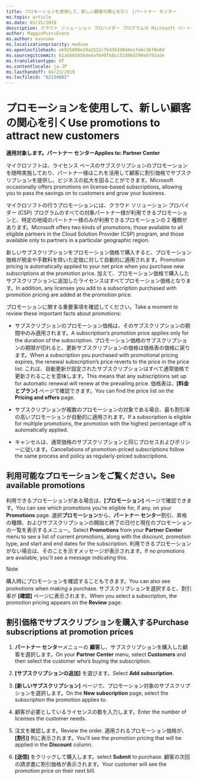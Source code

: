 ```yaml
---
title: プロモーションを使用して、新しい顧客の関心を引く |パートナー センター
ms.topic: article
ms.date: 03/15/2019
description: クラウド ソリューション プロバイダー プログラムの Microsoft パートナーは、プロモーション価格でサブスクリプションを購入し、顧客に割引価格で販売することができます。
author: MaggiePucciEvans
ms.author: evansma
ms.localizationpriority: medium
ms.openlocfilehash: eb925008e19a1512cfb43b340d4ecfa6c16f0e0d
ms.sourcegitcommit: b1ab80345b4e4af649fb8cc51d96d798e0791ade
ms.translationtype: HT
ms.contentlocale: ja-JP
ms.lasthandoff: 04/23/2019
ms.locfileid: "62134662"
---
```

# <a name="use-promotions-to-attract-new-customers"></a><span data-ttu-id="edde8-103">プロモーションを使用して、新しい顧客の関心を引く</span><span class="sxs-lookup"><span data-stu-id="edde8-103">Use promotions to attract new customers</span></span>  

<span data-ttu-id="edde8-104">**適用対象します。パートナー センター**</span><span class="sxs-lookup"><span data-stu-id="edde8-104">**Applies to: Partner Center**</span></span>

<!--[FWLink: https://go.microsoft.com/fwlink/?linkid=852469]-->

<span data-ttu-id="edde8-105">マイクロソフトは、ライセンス ベースのサブスクリプションのプロモーションを随時実施しており、パートナー様はこれを活用して顧客に割引価格でサブスクリプションを提供し、ビジネスの拡大を図ることができます。</span><span class="sxs-lookup"><span data-stu-id="edde8-105">Microsoft occasionally offers promotions on license-based subscriptions, allowing you to pass the savings on to customers and grow your business.</span></span> 

<span data-ttu-id="edde8-106">マイクロソフトの行うプロモーションには、クラウド ソリューション プロバイダー (CSP) プログラムのすべての対象パートナー様が利用できるプロモーションと、特定の地域のパートナー様のみが利用できるプロモーションの 2 種類があります。</span><span class="sxs-lookup"><span data-stu-id="edde8-106">Microsoft offers two kinds of promotions; those available to all eligible partners in the Cloud Solution Provider (CSP) program, and those available only to partners in a particular geographic region.</span></span>

<span data-ttu-id="edde8-107">新しいサブスクリプションをプロモーション価格で購入すると、プロモーション価格が税金や手数料を除いた定価に対して自動的に適用されます。</span><span class="sxs-lookup"><span data-stu-id="edde8-107">Promotion pricing is automatically applied to your net price when you purchase new subscriptions at the promotion price.</span></span> <span data-ttu-id="edde8-108">加えて、プロモーション価格で購入したサブスクリプションに追加したライセンスはすべてプロモーション価格となります。</span><span class="sxs-lookup"><span data-stu-id="edde8-108">In addition, any licenses you add to a subscription purchased with promotion pricing are added at the promotion price.</span></span> 

<span data-ttu-id="edde8-109">プロモーションに関する重要事項を確認してください。</span><span class="sxs-lookup"><span data-stu-id="edde8-109">Take a moment to review these important facts about promotions:</span></span>

-   <span data-ttu-id="edde8-110">サブスクリプションのプロモーション価格は、そのサブスクリプションの期間中のみ適用されます。</span><span class="sxs-lookup"><span data-stu-id="edde8-110">A subscription’s promotion price applies only for the duration of the subscription.</span></span> <span data-ttu-id="edde8-111">プロモーション価格のサブスクリプションの期限が切れると、更新サブスクリプションの価格は価格表の価格に戻ります。</span><span class="sxs-lookup"><span data-stu-id="edde8-111">When a subscription you purchased with promotional pricing expires, the renewal subscription’s price reverts to the price in the price list.</span></span> <span data-ttu-id="edde8-112">これは、自動更新が設定されたサブスクリプションはすべて通常価格で更新されることを意味します。</span><span class="sxs-lookup"><span data-stu-id="edde8-112">This means that any subscriptions set up for automatic renewal will renew at the prevailing price.</span></span> <span data-ttu-id="edde8-113">価格表は、**[料金とプラン]** ページで確認できます。</span><span class="sxs-lookup"><span data-stu-id="edde8-113">You can find the price list on the **Pricing and offers** page.</span></span> 

-   <span data-ttu-id="edde8-114">サブスクリプションが複数のプロモーションの対象である場合、最も割引率の高いプロモーションが自動的に適用されます。</span><span class="sxs-lookup"><span data-stu-id="edde8-114">If a subscription is eligible for multiple promotions, the promotion with the highest percentage off is automatically applied.</span></span>

-   <span data-ttu-id="edde8-115">キャンセルは、通常価格のサブスクリプションと同じプロセスおよびポリシーに従います。</span><span class="sxs-lookup"><span data-stu-id="edde8-115">Cancellations of promotion-priced subscriptions follow the same process and policy as regularly-priced subscriptions.</span></span>

## <a name="see-available-promotions"></a><span data-ttu-id="edde8-116">利用可能なプロモーションをご覧ください。</span><span class="sxs-lookup"><span data-stu-id="edde8-116">See available promotions</span></span>

<span data-ttu-id="edde8-117">利用できるプロモーションがある場合は、**[プロモーション]** ページで確認できます。</span><span class="sxs-lookup"><span data-stu-id="edde8-117">You can see which promotions you’re eligible for, if any, on your **Promotions** page.</span></span> <span data-ttu-id="edde8-118">選択**プロモーション**から、**パートナー センター**割引、昇格の種類、およびサブスクリプションの開始と終了の日付と現在のプロモーションの一覧を表示するメニュー。</span><span class="sxs-lookup"><span data-stu-id="edde8-118">Select **Promotions** from your **Partner Center** menu to see a list of current promotions, along with the discount, promotion type, and start and end dates for the subscription.</span></span> <span data-ttu-id="edde8-119">利用できるプロモーションがない場合は、そのことを示すメッセージが表示されます。</span><span class="sxs-lookup"><span data-stu-id="edde8-119">If no promotions are available, you'll see a message indicating this.</span></span> 

> [!NOTE]  
> <span data-ttu-id="edde8-120">購入時にプロモーションを確認することもできます。</span><span class="sxs-lookup"><span data-stu-id="edde8-120">You can also see promotions when making a purchase.</span></span> <span data-ttu-id="edde8-121">サブスクリプションを選択すると、割引率が **[確認]** ページに表示されます。</span><span class="sxs-lookup"><span data-stu-id="edde8-121">When you select a subscription, the promotion pricing appears on the **Review** page.</span></span>

## <a name="purchase-subscriptions-at-promotion-prices"></a><span data-ttu-id="edde8-122">割引価格でサブスクリプションを購入する</span><span class="sxs-lookup"><span data-stu-id="edde8-122">Purchase subscriptions at promotion prices</span></span>

1. <span data-ttu-id="edde8-123">**パートナー センター**メニューの **顧客**し、サブスクリプションを購入した顧客を選択します。</span><span class="sxs-lookup"><span data-stu-id="edde8-123">On your **Partner Center** menu, select **Customers** and then select the customer who’s buying the subscription.</span></span> 

2. <span data-ttu-id="edde8-124">**[サブスクリプションの追加]** を選びます。</span><span class="sxs-lookup"><span data-stu-id="edde8-124">Select **Add subscription**.</span></span>

3. <span data-ttu-id="edde8-125">**[新しいサブスクリプション]** ページで、プロモーション対象のサブスクリプションを選択します。</span><span class="sxs-lookup"><span data-stu-id="edde8-125">On the **New subscription** page, select the subscription the promotion applies to.</span></span>

4. <span data-ttu-id="edde8-126">顧客が必要としているライセンスの数を入力します。</span><span class="sxs-lookup"><span data-stu-id="edde8-126">Enter the number of licenses the customer needs.</span></span> 

5. <span data-ttu-id="edde8-127">注文を確認します。</span><span class="sxs-lookup"><span data-stu-id="edde8-127">Review the order.</span></span> <span data-ttu-id="edde8-128">適用されるプロモーション価格が、**[割引]** 列に表示されます。</span><span class="sxs-lookup"><span data-stu-id="edde8-128">You'll see the promotion pricing that will be applied in the **Discount** column.</span></span>  

6.  <span data-ttu-id="edde8-129">**[送信]** をクリックして購入します。</span><span class="sxs-lookup"><span data-stu-id="edde8-129">select **Submit** to purchase.</span></span> <span data-ttu-id="edde8-130">顧客の次回の請求書に割引価格が表示されます。</span><span class="sxs-lookup"><span data-stu-id="edde8-130">Your customer will see the promotion price on their next bill.</span></span>  



